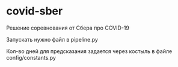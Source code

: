 # covid-sber
Решение соревнования от Сбера про COVID-19

Запускать нужно файл в pipeline.py

Кол-во дней для предсказания задается через костыль в файле config/constants.py
